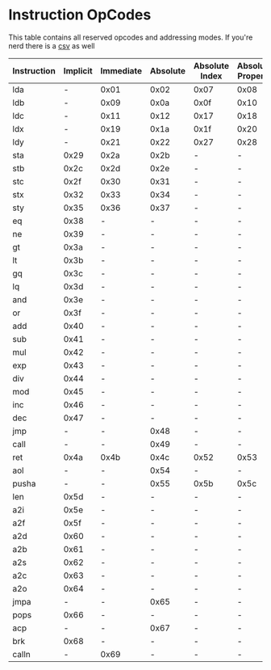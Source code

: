 # Instruction OpCodes

This table contains all reserved opcodes and addressing modes. If you're nerd there is a [csv](https://github.com/behemehal/Ellie-Language/blob/main/bytecode/instructions.csv) as well

| Instruction | Implicit | Immediate | Absolute | Absolute Index | Absolute Property | IndirectA | IndirectB | IndirectC | IndirectX | IndirectY |
| ----------- | -------- | --------- | -------- | -------------- | ----------------- | --------- | --------- | --------- | --------- | --------- |
| lda         |    -     |   0x01    |   0x02   |      0x07      |       0x08        |     -     |   0x03    |   0x04    |   0x05    |   0x06    |
| ldb         |    -     |   0x09    |   0x0a   |      0x0f      |       0x10        |   0x0b    |     -     |   0x0c    |   0x0d    |   0x0e    |
| ldc         |    -     |   0x11    |   0x12   |      0x17      |       0x18        |   0x13    |   0x14    |     -     |   0x15    |   0x16    |
| ldx         |    -     |   0x19    |   0x1a   |      0x1f      |       0x20        |   0x1b    |   0x1c    |   0x1d    |     -     |   0x1e    |
| ldy         |    -     |   0x21    |   0x22   |      0x27      |       0x28        |   0x23    |   0x24    |   0x26    |   0x25    |     -     |
| sta         |   0x29   |   0x2a    |   0x2b   |       -        |         -         |     -     |     -     |     -     |     -     |     -     |
| stb         |   0x2c   |   0x2d    |   0x2e   |       -        |         -         |     -     |     -     |     -     |     -     |     -     |
| stc         |   0x2f   |   0x30    |   0x31   |       -        |         -         |     -     |     -     |     -     |     -     |     -     |
| stx         |   0x32   |   0x33    |   0x34   |       -        |         -         |     -     |     -     |     -     |     -     |     -     |
| sty         |   0x35   |   0x36    |   0x37   |       -        |         -         |     -     |     -     |     -     |     -     |     -     |
| eq          |   0x38   |     -     |    -     |       -        |         -         |     -     |     -     |     -     |     -     |     -     |
| ne          |   0x39   |     -     |    -     |       -        |         -         |     -     |     -     |     -     |     -     |     -     |
| gt          |   0x3a   |     -     |    -     |       -        |         -         |     -     |     -     |     -     |     -     |     -     |
| lt          |   0x3b   |     -     |    -     |       -        |         -         |     -     |     -     |     -     |     -     |     -     |
| gq          |   0x3c   |     -     |    -     |       -        |         -         |     -     |     -     |     -     |     -     |     -     |
| lq          |   0x3d   |     -     |    -     |       -        |         -         |     -     |     -     |     -     |     -     |     -     |
| and         |   0x3e   |     -     |    -     |       -        |         -         |     -     |     -     |     -     |     -     |     -     |
| or          |   0x3f   |     -     |    -     |       -        |         -         |     -     |     -     |     -     |     -     |     -     |
| add         |   0x40   |     -     |    -     |       -        |         -         |     -     |     -     |     -     |     -     |     -     |
| sub         |   0x41   |     -     |    -     |       -        |         -         |     -     |     -     |     -     |     -     |     -     |
| mul         |   0x42   |     -     |    -     |       -        |         -         |     -     |     -     |     -     |     -     |     -     |
| exp         |   0x43   |     -     |    -     |       -        |         -         |     -     |     -     |     -     |     -     |     -     |
| div         |   0x44   |     -     |    -     |       -        |         -         |     -     |     -     |     -     |     -     |     -     |
| mod         |   0x45   |     -     |    -     |       -        |         -         |     -     |     -     |     -     |     -     |     -     |
| inc         |   0x46   |     -     |    -     |       -        |         -         |     -     |     -     |     -     |     -     |     -     |
| dec         |   0x47   |     -     |    -     |       -        |         -         |     -     |     -     |     -     |     -     |     -     |
| jmp         |    -     |     -     |   0x48   |       -        |         -         |     -     |     -     |     -     |     -     |     -     |
| call        |    -     |     -     |   0x49   |       -        |         -         |     -     |     -     |     -     |     -     |     -     |
| ret         |   0x4a   |   0x4b    |   0x4c   |      0x52      |       0x53        |   0x4d    |   0x4e    |   0x4f    |   0x50    |   0x51    |
| aol         |    -     |     -     |   0x54   |       -        |         -         |     -     |     -     |     -     |     -     |     -     |
| pusha       |    -     |     -     |   0x55   |      0x5b      |       0x5c        |   0x56    |   0x57    |   0x58    |   0x59    |   0x5a    |
| len         |   0x5d   |     -     |    -     |       -        |         -         |     -     |     -     |     -     |     -     |     -     |
| a2i         |   0x5e   |     -     |    -     |       -        |         -         |     -     |     -     |     -     |     -     |     -     |
| a2f         |   0x5f   |     -     |    -     |       -        |         -         |     -     |     -     |     -     |     -     |     -     |
| a2d         |   0x60   |     -     |    -     |       -        |         -         |     -     |     -     |     -     |     -     |     -     |
| a2b         |   0x61   |     -     |    -     |       -        |         -         |     -     |     -     |     -     |     -     |     -     |
| a2s         |   0x62   |     -     |    -     |       -        |         -         |     -     |     -     |     -     |     -     |     -     |
| a2c         |   0x63   |     -     |    -     |       -        |         -         |     -     |     -     |     -     |     -     |     -     |
| a2o         |   0x64   |     -     |    -     |       -        |         -         |     -     |     -     |     -     |     -     |     -     |
| jmpa        |    -     |     -     |   0x65   |       -        |         -         |     -     |     -     |     -     |     -     |     -     |
| pops        |   0x66   |     -     |    -     |       -        |         -         |     -     |     -     |     -     |     -     |     -     |
| acp         |    -     |     -     |   0x67   |       -        |         -         |     -     |     -     |     -     |     -     |     -     |
| brk         |   0x68   |     -     |    -     |       -        |         -         |     -     |     -     |     -     |     -     |     -     |
| calln       |    -     |   0x69    |    -     |       -        |         -         |     -     |     -     |     -     |     -     |     -     |